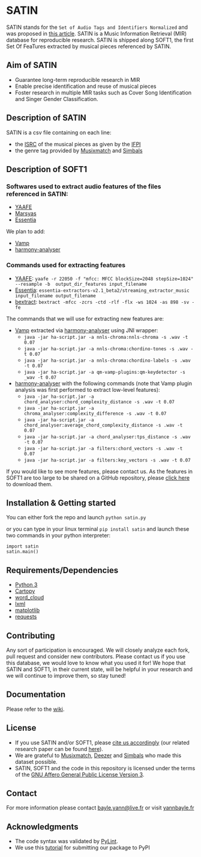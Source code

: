 # SATIN

SATIN stands for the `Set of Audio Tags and Identifiers Normalized` and was proposed in [this article](https://www.researchgate.net/project/Toward-better-playlists-from-bigger-musical-databases-use-case-in-singing-voice-detection-at-track-scale).
SATIN is a Music Information Retrieval (MIR) database for reproducible research.
SATIN is shipped along SOFT1, the first Set Of FeaTures extracted by musical pieces referenced by SATIN.

## Aim of SATIN

- Guarantee long-term reproducible research in MIR
- Enable precise identification and reuse of musical pieces
- Foster research in multiple MIR tasks such as Cover Song Identification and Singer Gender Classification.

## Description of SATIN

SATIN is a csv file containing on each line:
- the [ISRC](http://isrc.ifpi.org/en) of the musical pieces as given by the [IFPI](http://www.ifpi.org/)
- the genre tag provided by [Musixmatch](https://www.musixmatch.com/fr) and [Simbals](http://www.simbals.com)

## Description of SOFT1

### Softwares used to extract audio features of the files referenced in SATIN:

- [YAAFE](https://github.com/Yaafe/Yaafe)
- [Marsyas](http://marsyas.info/)
- [Essentia](https://github.com/MTG/essentia/)

We plan to add:
- [Vamp](http://www.vamp-plugins.org)
- [harmony-analyser](http://www.harmony-analyser.org)

### Commands used for extracting features
- [YAAFE](https://github.com/Yaafe/Yaafe): `yaafe -r 22050 -f "mfcc: MFCC blockSize=2048 stepSize=1024" --resample -b  output_dir_features input_filename`
- [Essentia](https://github.com/MTG/essentia/): `essentia-extractors-v2.1_beta2/streaming_extractor_music input_filename output_filename`
- [bextract](http://marsyas.info/doc/manual/marsyas-user/bextract.html#bextract): `bextract -mfcc -zcrs -ctd -rlf -flx -ws 1024 -as 898 -sv -fe`

The commands that we will use for extracting new features are:
- [Vamp](http://www.vamp-plugins.org) extracted via [harmony-analyser](http://www.harmony-analyser.org) using JNI wrapper:
    - `java -jar ha-script.jar -a nnls-chroma:nnls-chroma -s .wav -t 0.07`
    - `java -jar ha-script.jar -a nnls-chroma:chordino-tones -s .wav -t 0.07`
    - `java -jar ha-script.jar -a nnls-chroma:chordino-labels -s .wav -t 0.07`
    - `java -jar ha-script.jar -a qm-vamp-plugins:qm-keydetector -s _wav -t 0.07`
- [harmony-analyser](http://www.harmony-analyser.org) with the following commands (note that Vamp plugin analysis was first performed to extract low-level features):
    - `java -jar ha-script.jar -a chord_analyser:chord_complexity_distance -s .wav -t 0.07`
    - `java -jar ha-script.jar -a chroma_analyser:complexity_difference -s .wav -t 0.07`
    - `java -jar ha-script.jar -a chord_analyser:average_chord_complexity_distance -s .wav -t 0.07`
    - `java -jar ha-script.jar -a chord_analyser:tps_distance -s .wav -t 0.07`
    - `java -jar ha-script.jar -a filters:chord_vectors -s .wav -t 0.07`
    - `java -jar ha-script.jar -a filters:key_vectors -s .wav -t 0.07`

If you would like to see more features, please contact us.
As the features in SOFT1 are too large to be shared on a GitHub repository, please [click here](http://yannbayle.fr/english/index.php) to download them.

## Installation & Getting started

You can either fork the repo and launch `python satin.py`

or you can type in your linux terminal `pip install satin` and launch these two commands in your python interpreter:
```
import satin
satin.main()
```

## Requirements/Dependencies

- [Python 3](https://www.python.org/download/releases/3.0/)
- [Cartopy](https://github.com/SciTools/cartopy)
- [word_cloud](https://github.com/amueller/word_cloud)
- [lxml](https://pypi.python.org/pypi/lxml/3.7.3)
- [matplotlib](http://matplotlib.org/)
- [requests](https://pypi.python.org/pypi/requests)

## Contributing

Any sort of participation is encouraged.
We will closely analyze each fork, pull request and consider new contributors.
Please contact us if you use this database, we would love to know what you used it for!
We hope that SATIN and SOFT1, in their current state, will be helpful in your research and we will continue to improve them, so stay tuned!

## Documentation

Please refer to the [wiki](https://github.com/ybayle/SATIN/wiki).

## License

- If you use SATIN and/or SOFT1, please [cite us accordingly](https://github.com/ybayle/SATIN/blob/master/citation.bib) (our related research paper can be found [here](https://www.researchgate.net/project/Toward-better-playlists-from-bigger-musical-databases-use-case-in-singing-voice-detection-at-track-scale)).
- We are grateful to [Musixmatch](https://www.musixmatch.com/fr), [Deezer](http://www.deezer.com) and [Simbals](http://www.simbals.com) who made this dataset possible.
- SATIN, SOFT1 and the code in this repository is licensed under the terms of the [GNU Affero General Public License Version 3](https://github.com/ybayle/SATIN/blob/master/LICENSE.md).

## Contact

For more information please contact bayle.yann@live.fr or visit [yannbayle.fr](http://yannbayle.fr/english/index.php)

## Acknowledgments

- The code syntax was validated by [PyLint](https://pypi.python.org/pypi/pylint).
- We use this [tutorial](http://peterdowns.com/posts/first-time-with-pypi.html) for submitting our package to PyPI
